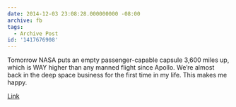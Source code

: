 ```yaml
---
date: 2014-12-03 23:08:28.000000000 -08:00
archive: fb
tags: 
  - Archive Post
id: '1417676908'
---
```


Tomorrow NASA puts an empty passenger-capable capsule 3,600 miles up, which is WAY higher than any manned flight since Apollo. We’re almost back in the deep space business for the first time in my life. This makes me happy.

[Link](https://blogs.nasa.gov/orion/2014/11/04/8-things-to-look-for-during-orions-flight/)
